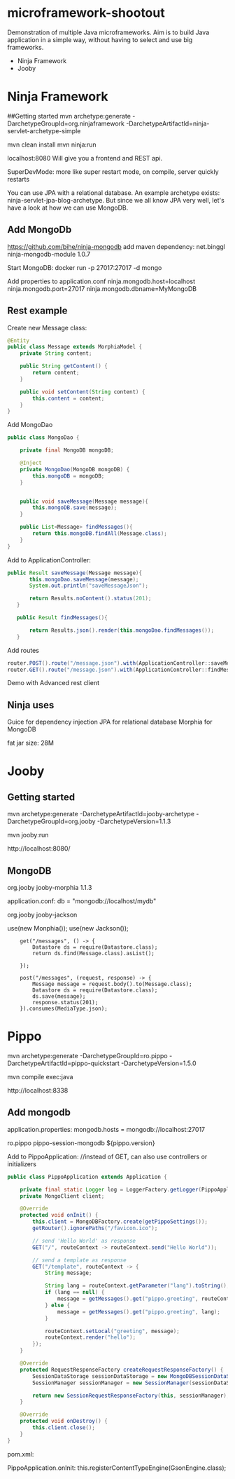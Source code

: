# microframework-shootout
Demonstration of multiple Java microframeworks.
Aim is to build Java application in a simple way, without having to select and use big frameworks.
* Ninja Framework
* Jooby



# Ninja Framework

##Getting started
mvn archetype:generate -DarchetypeGroupId=org.ninjaframework -DarchetypeArtifactId=ninja-servlet-archetype-simple

mvn clean install
mvn ninja:run

localhost:8080
Will give you a frontend and REST api.


SuperDevMode: more like super restart mode, on compile, server quickly restarts

You can use JPA with a relational database. An example archetype exists: ninja-servlet-jpa-blog-archetype. But since we all
know JPA very well, let's have a look at how we can use MongoDB.

## Add MongoDb

https://github.com/bihe/ninja-mongodb
add maven dependency:
<dependency>
          <groupId>net.binggl</groupId>
          <artifactId>ninja-mongodb-module</artifactId>
          <version>1.0.7</version>
      </dependency>

Start MongoDB:
docker run -p 27017:27017 -d mongo

Add properties to application.conf
ninja.mongodb.host=localhost
ninja.mongodb.port=27017
ninja.mongodb.dbname=MyMongoDB


## Rest example
Create new Message class:
```java
@Entity
public class Message extends MorphiaModel {
    private String content;

    public String getContent() {
        return content;
    }

    public void setContent(String content) {
        this.content = content;
    }
}
```
Add MongoDao

```java
public class MongoDao {

    private final MongoDB mongoDB;

    @Inject
    private MongoDao(MongoDB mongoDB) {
        this.mongoDB = mongoDB;
    }


    public void saveMessage(Message message){
        this.mongoDB.save(message);
    }

    public List<Message> findMessages(){
        return this.mongoDB.findAll(Message.class);
    }
}
```

Add to ApplicationController:
```java
public Result saveMessage(Message message){
       this.mongoDao.saveMessage(message);
       System.out.println("saveMessageJson");

       return Results.noContent().status(201);
   }

   public Result findMessages(){

       return Results.json().render(this.mongoDao.findMessages());
   }
```
Add routes
```java
router.POST().route("/message.json").with(ApplicationController::saveMessage);
router.GET().route("/message.json").with(ApplicationController::findMessages);
```

Demo with Advanced rest client

## Ninja uses
Guice for dependency injection
JPA for relational database
Morphia for MongoDB

fat jar size: 28M


# Jooby

## Getting started
mvn archetype:generate -DarchetypeArtifactId=jooby-archetype -DarchetypeGroupId=org.jooby -DarchetypeVersion=1.1.3

mvn jooby:run

http://localhost:8080/

## MongoDB


<dependency>
  <groupId>org.jooby</groupId>
  <artifactId>jooby-morphia</artifactId>
  <version>1.1.3</version>
</dependency>

application.conf:
db = "mongodb://localhost/mydb"


<dependency>
     <groupId>org.jooby</groupId>
     <artifactId>jooby-jackson</artifactId>
   </dependency>

   use(new Monphia());
        use(new Jackson());

        get("/messages", () -> {
            Datastore ds = require(Datastore.class);
            return ds.find(Message.class).asList();

        });

        post("/messages", (request, response) -> {
            Message message = request.body().to(Message.class);
            Datastore ds = require(Datastore.class);
            ds.save(message);
            response.status(201);
        }).consumes(MediaType.json);


# Pippo
mvn archetype:generate -DarchetypeGroupId=ro.pippo -DarchetypeArtifactId=pippo-quickstart -DarchetypeVersion=1.5.0

mvn compile exec:java

http://localhost:8338


## Add mongodb
application.properties:
mongodb.hosts = mongodb://localhost:27017

<dependency>
    <groupId>ro.pippo</groupId>
    <artifactId>pippo-session-mongodb</artifactId>
    <version>${pippo.version}</version>
</dependency>

Add to PippoApplication:
//instead of GET, can also use controllers or initializers
```java
public class PippoApplication extends Application {

    private final static Logger log = LoggerFactory.getLogger(PippoApplication.class);
    private MongoClient client;

    @Override
    protected void onInit() {
        this.client = MongoDBFactory.create(getPippoSettings());
        getRouter().ignorePaths("/favicon.ico");

        // send 'Hello World' as response
        GET("/", routeContext -> routeContext.send("Hello World"));

        // send a template as response
        GET("/template", routeContext -> {
            String message;

            String lang = routeContext.getParameter("lang").toString();
            if (lang == null) {
                message = getMessages().get("pippo.greeting", routeContext);
            } else {
                message = getMessages().get("pippo.greeting", lang);
            }

            routeContext.setLocal("greeting", message);
            routeContext.render("hello");
        });
    }

    @Override
    protected RequestResponseFactory createRequestResponseFactory() {
        SessionDataStorage sessionDataStorage = new MongoDBSessionDataStorage(this.client.getDatabase("database"));
        SessionManager sessionManager = new SessionManager(sessionDataStorage);

        return new SessionRequestResponseFactory(this, sessionManager);
    }

    @Override
    protected void onDestroy() {
        this.client.close();
    }
}
```


pom.xml:


PippoApplication.onInit:
  this.registerContentTypeEngine(GsonEngine.class);
